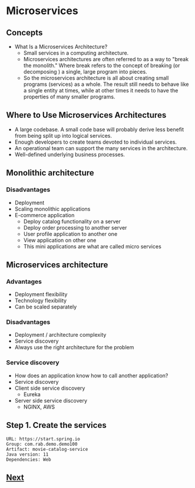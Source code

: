 # Microservices
## Concepts
- What Is a Microservices Architecture?
  - Small services in a computing architecture.
  - Microservices architectures are often referred to as a way to "break the monolith." Where break refers to the concept of breaking (or decomposing ) a single, large program into pieces.
  - So the microservices architecture is all about creating small programs (services) as a whole. The result still needs to behave like a single entity at times, while at other times it needs to have the properties of many smaller programs.
## Where to Use Microservices Architectures
- A large codebase. A small code base will probably derive less benefit from being split up into logical services.
- Enough developers to create teams devoted to individual services.
- An operational team can support the many services in the architecture.
- Well-defined underlying business processes.
## Monolithic architecture
### Disadvantages
- Deployment
- Scaling monolithic applications
- E-commerce application 
  - Deploy catalog functionality on a server
  - Deploy order processing to another server
  - User profile application to another one
  - View application on other one
  - This mini applications are what are called micro services
## Microservices architecture
### Advantages
- Deployment flexibility
- Technology flexibility
- Can be scaled separately
### Disadvantages
- Deployment / architecture complexity
- Service discovery
- Always use the right architecture for the problem
### Service discovery
- How does an application know how to call another application?
- Service discovery
- Client side service discovery
  - Eureka
- Server side service discovery
  - NGINX, AWS
## Step 1. Create the services 
```
URL: https://start.spring.io
Group: com.rab.demo.demo100
Artifact: movie-catalog-service
Java version: 11
Dependencies: Web
```
## [Next](https://www.youtube.com/watch?v=sd3BaQr2nxA&list=PLqq-6Pq4lTTZSKAFG6aCDVDP86Qx4lNas&index=7)
